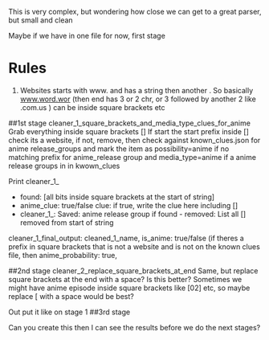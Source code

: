 This is very complex, but wondering how close we can get to a great parser, but small and clean 

Maybe if we have in one file for now, first stage

# Rules
1. Websites starts with www. and has a string then another . So basically www.word.wor (then end has 3 or 2 chr, or 3 followed by another 2 like .com.us ) can be inside square brackets etc

##1st stage
cleaner_1_square_brackets_and_media_type_clues_for_anime
Grab everything inside square brackets []
If start the start prefix inside [] check its a website, if not, remove, then check against known_clues.json for anime release_groups and 
mark the item as possibility=anime 
if no matching prefix for anime_release group and media_type=anime if a anime release groups in in kwown_clues

Print
cleaner_1_
- found: [all bits inside square brackets at the start of string]
- anime_clue: true/false clue: if true, write the clue here including []
- cleaner_1_: Saved: anime release group if found - removed: List all [] removed from start of string

cleaner_1_final_output: cleaned_1_name, is_anime: true/false (if theres a prefix in square brackets that is not a website and is not on the known clues file, then anime_probability: true, 

##2nd stage
cleaner_2_replace_square_brackets_at_end
Same, but replace square brackets at the end with a space? Is this better?
Sometimes we might have anime episode inside square brackets like [02] etc, so maybe replace [ with a space would be best?

Out put it like on stage 1
##3rd stage


Can you create this then I can see the results before we do the next stages?

